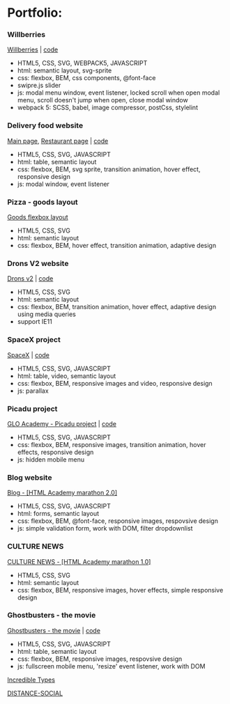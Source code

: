 # Portfolio:

### Willberries
[Willberries](https://zion86.github.io/portfolio/Willberries/dist/index.html) | [code](https://github.com/zion86/portfolio/tree/master/Willberries)
- HTML5, CSS, SVG, WEBPACK5, JAVASCRIPT
- html: semantic layout, svg-sprite
- css: flexbox, BEM, css components, @font-face
- swipre.js slider
- js: modal menu window, event listener, locked scroll when open modal menu, scroll doesn't jump when open, close modal window
- webpack 5: SCSS, babel, image compressor, postCss, stylelint

### Delivery food website
[Main page](https://zion86.github.io/GLO-ACADEMY-workshops/delivery-food/index.html), 
[Restaurant page](https://zion86.github.io/GLO-ACADEMY-workshops/delivery-food/restaurant.html) | [code](https://github.com/zion86/GLO-ACADEMY-workshops/tree/main/delivery-food)
- HTML5, CSS, SVG, JAVASCRIPT
- html: table, semantic layout
- css: flexbox, BEM, svg sprite, transition animation, hover effect, responsive design
- js: modal window, event listener

### Pizza - goods layout
[Goods flexbox layout](https://zion86.github.io/HTML-CSS-page-layout/adaptive-cards-layout/index.html)
- HTML5, CSS, SVG
- html: semantic layout
- css: flexbox, BEM, hover effect, transition animation, adaptive design

### Drons V2 website
[Drons v2](https://zion86.github.io/portfolio/drons-v2/index.html) | [code](https://github.com/zion86/portfolio/tree/master/drons-v2)
- HTML5, CSS, SVG
- html: semantic layout
- css: flexbox, BEM, transition animation, hover effect, adaptive design using media queries
- support IE11

### SpaceX project
[SpaceX](https://zion86.github.io/portfolio/Spacex/index.html) | [code](https://github.com/zion86/GLO-ACADEMY-workshops/tree/main/spacex)
- HTML5, CSS, SVG, JAVASCRIPT
- html: table, video, semantic layout
- css: flexbox, BEM, responsive images and video, responsive design
- js: parallax

### Picadu project
[GLO Academy - Picadu project](https://zion86.github.io/GLO-ACADEMY-workshops/picadu/index.html) | [code](https://github.com/zion86/GLO-ACADEMY-workshops/tree/main/picadu)
- HTML5, CSS, SVG, JAVASCRIPT
- css: flexbox, BEM, responsive images, transition animation, hover effects, responsive design
- js: hidden mobile menu

### Blog website
[Blog - [HTML Academy marathon 2.0]](https://zion86.github.io/portfolio/Blog/index.html)
- HTML5, CSS, SVG, JAVASCRIPT
- html: forms, semantic layout
- css: flexbox, BEM, @font-face, responsive images, respovsive design
- js: simple validation form, work with DOM, filter dropdownlist

### CULTURE NEWS
[CULTURE NEWS - [HTML Academy marathon 1.0]](https://zion86.github.io/portfolio/Culture-news/dist/index.html)
- HTML5, CSS, SVG
- html: semantic layout
- css: flexbox, BEM, responsive images, hover effects, simple responsive design

### Ghostbusters - the movie
[Ghostbusters - the movie](https://zion86.github.io/portfolio/Ghoustbusters%20-%20The%20Movie/index.html) | [code](https://github.com/zion86/portfolio/tree/master/Ghoustbusters%20-%20The%20Movie)
- HTML5, CSS, SVG, JAVASCRIPT
- html: table, semantic layout
- css: flexbox, BEM, responsive images, respovsive design
- js: fullscreen mobile menu, 'resize' event listener, work with DOM 

[Incredible Types](https://zion86.github.io/Social-Hackers-Academy-Coding-School/Module-1-HTML-CSS/week_3_my_remake/index.html#)

[DISTANCE-SOCIAL](https://zion86.github.io/portfolio/Distance-social/index.html)
